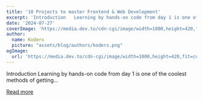 ```yaml
---
title: '10 Projects to master Frontend & Web Development'
excerpt: 'Introduction   Learning by hands-on code from day 1 is one of the coolest methods of getting...'
date: '2024-07-27'
coverImage: 'https://media.dev.to/cdn-cgi/image/width=1000,height=420,fit=cover,gravity=auto,format=auto/https%3A%2F%2Fdev-to-uploads.s3.amazonaws.com%2Fuploads%2Farticles%2F65dk4ktsv9gf9rmrnbrx.jpg'
author:
  name: Koders
  picture: "assets/blog/authors/koders.png"
ogImage:
  url: 'https://media.dev.to/cdn-cgi/image/width=1000,height=420,fit=cover,gravity=auto,format=auto/https%3A%2F%2Fdev-to-uploads.s3.amazonaws.com%2Fuploads%2Farticles%2F65dk4ktsv9gf9rmrnbrx.jpg'
---
```


Introduction   Learning by hands-on code from day 1 is one of the coolest methods of getting...

[Read more](https://dev.to/bigsondev/10-projects-to-master-frontend-web-development-acm)
